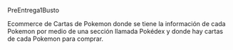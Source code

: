 PreEntrega1Busto

Ecommerce de Cartas de Pokemon donde se tiene la información de cada Pokemon por medio de una sección llamada Pokédex y donde hay cartas de cada Pokemon para comprar.
